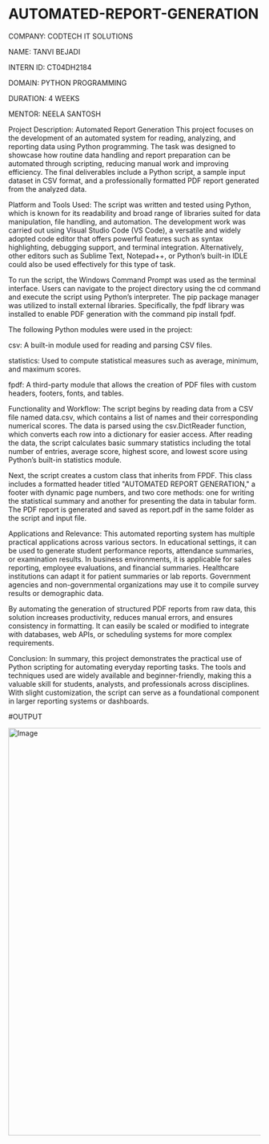 # AUTOMATED-REPORT-GENERATION

COMPANY: CODTECH IT SOLUTIONS

NAME: TANVI BEJADI

INTERN ID: CT04DH2184

DOMAIN: PYTHON PROGRAMMING

DURATION: 4 WEEKS

MENTOR: NEELA SANTOSH

Project Description: Automated Report Generation
This project focuses on the development of an automated system for reading, analyzing, and reporting data using Python programming. The task was designed to showcase how routine data handling and report preparation can be automated through scripting, reducing manual work and improving efficiency. The final deliverables include a Python script, a sample input dataset in CSV format, and a professionally formatted PDF report generated from the analyzed data.

Platform and Tools Used:
The script was written and tested using Python, which is known for its readability and broad range of libraries suited for data manipulation, file handling, and automation. The development work was carried out using Visual Studio Code (VS Code), a versatile and widely adopted code editor that offers powerful features such as syntax highlighting, debugging support, and terminal integration. Alternatively, other editors such as Sublime Text, Notepad++, or Python’s built-in IDLE could also be used effectively for this type of task.

To run the script, the Windows Command Prompt was used as the terminal interface. Users can navigate to the project directory using the cd command and execute the script using Python’s interpreter. The pip package manager was utilized to install external libraries. Specifically, the fpdf library was installed to enable PDF generation with the command pip install fpdf.

The following Python modules were used in the project:

csv: A built-in module used for reading and parsing CSV files.

statistics: Used to compute statistical measures such as average, minimum, and maximum scores.

fpdf: A third-party module that allows the creation of PDF files with custom headers, footers, fonts, and tables.

Functionality and Workflow:
The script begins by reading data from a CSV file named data.csv, which contains a list of names and their corresponding numerical scores. The data is parsed using the csv.DictReader function, which converts each row into a dictionary for easier access. After reading the data, the script calculates basic summary statistics including the total number of entries, average score, highest score, and lowest score using Python’s built-in statistics module.

Next, the script creates a custom class that inherits from FPDF. This class includes a formatted header titled "AUTOMATED REPORT GENERATION," a footer with dynamic page numbers, and two core methods: one for writing the statistical summary and another for presenting the data in tabular form. The PDF report is generated and saved as report.pdf in the same folder as the script and input file.

Applications and Relevance:
This automated reporting system has multiple practical applications across various sectors. In educational settings, it can be used to generate student performance reports, attendance summaries, or examination results. In business environments, it is applicable for sales reporting, employee evaluations, and financial summaries. Healthcare institutions can adapt it for patient summaries or lab reports. Government agencies and non-governmental organizations may use it to compile survey results or demographic data.

By automating the generation of structured PDF reports from raw data, this solution increases productivity, reduces manual errors, and ensures consistency in formatting. It can easily be scaled or modified to integrate with databases, web APIs, or scheduling systems for more complex requirements.

Conclusion:
In summary, this project demonstrates the practical use of Python scripting for automating everyday reporting tasks. The tools and techniques used are widely available and beginner-friendly, making this a valuable skill for students, analysts, and professionals across disciplines. With slight customization, the script can serve as a foundational component in larger reporting systems or dashboards.

#OUTPUT

<img width="985" height="813" alt="Image" src="https://github.com/user-attachments/assets/41b8cc5c-e399-4202-80f6-da4696855048" />
